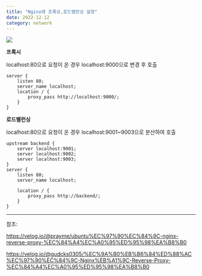 ```yaml
---
title: "Nginx에 프록싱,로드밸런싱 설정"
date: 2022-12-12
category: network
---
```


![](/storage/20221212192709210660.jpg)

**프록시**

localhost:80으로 요청이 온 경우 localhost:9000으로 변경 후 호출

```
server {
    listen 80;
    server_name localhost;
    location / {
        proxy_pass http://localhost:9000/;
    }
}
```

**로드밸런싱**

localhost:80으로 요청이 온 경우 localhost:9001~9003으로 분산하여 호출

```
upstream backend {
    server localhost:9001;
    server localhost:9002;
    server localhost:9003;
}
server {
    listen 80;
    server_name localhost;

    location / {
        proxy_pass http://backend/;
    }
}
```

---

참조:

https://velog.io/@prayme/ubuntu%EC%97%90%EC%84%9C-nginx-reverse-proxy-%EC%84%A4%EC%A0%95%ED%95%98%EA%B8%B0

https://velog.io/@gudcks0305/%EC%9A%B0%EB%B6%84%ED%88%AC%EC%97%90%EC%84%9C-Nginx%EB%A1%9C-Reverse-Proxy-%EC%84%A4%EC%A0%95%ED%95%98%EA%B8%B0
